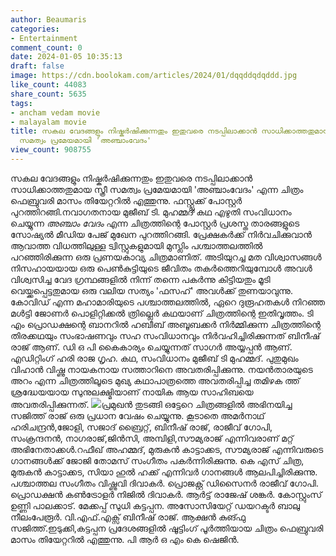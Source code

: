 ```yaml
---
author: Beaumaris
categories:
- Entertainment
comment_count: 0
date: 2024-01-05 10:35:13
draft: false
image: https://cdn.boolokam.com/articles/2024/01/dqqddqdqddd.jpg
like_count: 44083
share_count: 5635
tags:
- ancham vedam movie
- malayalam movie
title: സകല വേദങ്ങളും നിഷ്കർഷിക്കുന്നതും ഇതുവരെ നടപ്പിലാക്കാൻ സാധിക്കാത്തതുമായ സ്ത്രീ
  സമത്വം പ്രമേയമായി 'അഞ്ചാംവേദം'
view_count: 908755
---
```


സകല വേദങ്ങളും നിഷ്കർഷിക്കുന്നതും ഇതുവരെ നടപ്പിലാക്കാൻ സാധിക്കാത്തതുമായ സ്ത്രീ സമത്വം പ്രമേയമായി 'അഞ്ചാംവേദം' എന്ന ചിത്രം ഫെബ്രുവരി മാസം തിയേറ്ററിൽ എത്തുന്നു. ഫസ്റ്റ്ലുക്ക്‌ പോസ്റ്റർ പുറത്തിറങ്ങി.നവാഗതനായ മുജീബ് ടി. മുഹമ്മദ്‌ കഥ എഴുതി സംവിധാനം ചെയ്യുന്ന *അഞ്ചാം വേദം* എന്ന ചിത്രത്തിന്റെ പോസ്റ്റർ പ്രശസ്ത താരങ്ങളുടെ സോഷ്യൽ മീഡിയ പേജ് മുഖേന പുറത്തിറങ്ങി. പ്രേക്ഷകർക്ക് നിർവചിക്കുവാൻ ആവാത്ത വിധത്തിലുള്ള ട്വിസ്റ്റുകളുമായി മുസ്ലിം പശ്ചാത്തലത്തിൽ പറഞ്ഞിരിക്കുന്ന ഒരു പ്രണയകാവ്യ ചിത്രമാണിത്. അടിയുറച്ച മത വിശ്വാസങ്ങൾ നിസഹായയായ ഒരു പെൺകുട്ടിയുടെ ജീവിതം തകർത്തെറിയുമ്പോൾ അവൾ വിശ്വസിച്ച വേദ ഗ്രന്ഥങ്ങളിൽ നിന്ന് തന്നെ പകർന്നു കിട്ടിയതും മൂടി വെയ്ക്കപ്പെട്ടതുമായ ഒരു വലിയ സത്യം 'ഫസഹ്' അവൾക്ക് തുണയാവുന്നു. കോവിഡ് എന്ന മഹാമാരിയുടെ പശ്ചാത്തലത്തിൽ, ഏറെ ദുരൂഹതകൾ നിറഞ്ഞ മൾട്ടി ജോണർ പൊളിറ്റിക്കൽ ത്രില്ലെർ കഥയാണ് ചിത്രത്തിന്റെ ഇതിവൃത്തം. ടി എം പ്രൊഡക്ഷന്റെ ബാനറിൽ ഹബീബ് അബൂബക്കർ നിർമ്മിക്കുന്ന ചിത്രത്തിന്റെ തിരക്കഥയും സംഭാഷണവും സഹ സംവിധാനവും നിർവഹിച്ചിരിക്കുന്നത് ബിനീഷ് രാജ് ആണ്. ഡി ഒ പി കൈകാര്യം ചെയ്യുന്നത് സാഗർ അയ്യപ്പൻ ആണ്. എഡിറ്റിംഗ് ഹരി രാജ ഗൃഹ. കഥ, സംവിധാനം മുജീബ് ടി മുഹമ്മദ്. പുതുമുഖം വിഹാൻ വിഷ്ണു നായകനായ സത്താറിനെ അവതരിപ്പിക്കുന്നു. നയൻതാരയുടെ അറം എന്ന ചിത്രത്തിലൂടെ മുഖ്യ കഥാപാത്രത്തെ അവതരിപ്പിച്ച തമിഴക ത്ത് ശ്രദ്ധേയയായ സുനുലക്ഷ്മിയാണ് നായിക ആയ സാഹിബയെ അവതരിപ്പിക്കുന്നത്. ![](https://cdn.boolokam.com/articles/2024/01/dqqddqdqddd.jpg)പ്രമുഖൻ തുടങ്ങി ഒട്ടേറെ ചിത്രങ്ങളിൽ അഭിനയിച്ച സജിത്ത് രാജ് ഒരു പ്രധാന വേഷം ചെയ്യുന്നു. കൂടാതെ അമർനാഥ് ഹരിചന്ദ്രൻ,ജോളി, സജാദ് ബ്രൈറ്റ്, ബിനീഷ് രാജ്, രാജീവ് ഗോപി, സംക്രന്ദനൻ, നാഗരാജ്,ജിൻസി, അമ്പിളി,സൗമ്യരാജ് എന്നിവരാണ് മറ്റ് അഭിനേതാക്കൾ.റഫീഖ് അഹമ്മദ്‌, മുരുകൻ കാട്ടാക്കട, സൗമ്യരാജ് എന്നിവരുടെ ഗാനങ്ങൾക്ക് ജോജി തോമസ് സംഗീതം പകർന്നിരിക്കുന്നു. കെ എസ് ചിത്ര, മുരുകൻ കാട്ടാക്കട, സിയാ ഹുൽ ഹക്ക് എന്നിവർ ഗാനങ്ങൾ ആലപിച്ചിരിക്കുന്നു. പശ്ചാത്തല സംഗീതം വിഷ്ണുവി ദിവാകർ. പ്രൊജക്റ്റ് ഡിസൈനർ രാജീവ് ഗോപി. പ്രൊഡക്ഷൻ കൺട്രോളർ നിജിൽ ദിവാകർ. ആർട്ട്‌ രാജേഷ് ശങ്കർ. കോസ്റ്റുംസ് ഉണ്ണി പാലക്കാട്. മേക്കപ്പ് സുധി കട്ടപ്പന. അസോസിയേറ്റ് ഡയറക്ടർ ബാലു നീലംപേരൂർ. വി.എഫ്.എക്സ് ബിനീഷ് രാജ്. ആക്ഷൻ കുങ്ഫു സജിത്ത്.ഇടുക്കി,കട്ടപ്പന പ്രദേശങ്ങളിൽ ഷൂട്ടിംഗ് പൂർത്തിയായ ചിത്രം ഫെബ്രുവരി മാസം തിയേറ്ററിൽ എത്തുന്നു. പി ആർ ഒ എം കെ ഷെജിൻ.